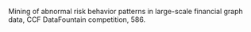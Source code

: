 Mining of abnormal risk behavior patterns in large-scale financial graph data, CCF DataFountain competition, 586.

